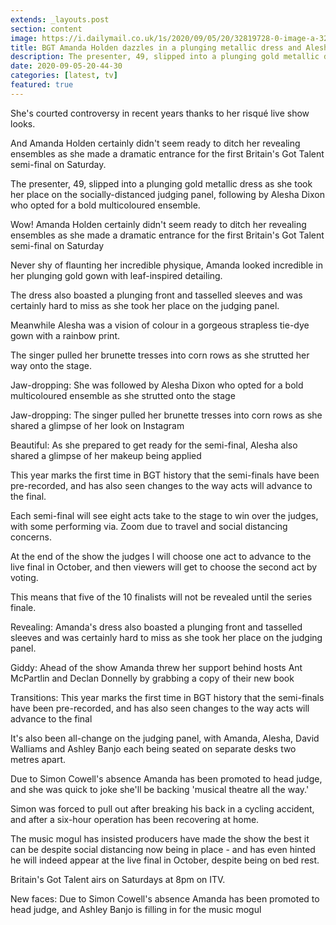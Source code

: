 ```yaml
---
extends: _layouts.post
section: content
image: https://i.dailymail.co.uk/1s/2020/09/05/20/32819728-0-image-a-32_1599334638162.jpg 
title: BGT Amanda Holden dazzles in a plunging metallic dress and Alesha Dixon opts for rainbow gown 
description: The presenter, 49, slipped into a plunging gold metallic dress as she took her place on the socially-distanced judging panel, following by Alesha Dixon who opted for a bold multicoloured ensemble. 
date: 2020-09-05-20-44-30 
categories: [latest, tv] 
featured: true 
--- 
```

She's courted controversy in recent years thanks to her risqué live show looks.

And Amanda Holden certainly didn't seem ready to ditch her revealing ensembles as she made a dramatic entrance for the first Britain's Got Talent semi-final on Saturday.

The presenter, 49, slipped into a plunging gold metallic dress as she took her place on the socially-distanced judging panel, following by Alesha Dixon who opted for a bold multicoloured ensemble.

Wow! Amanda Holden certainly didn't seem ready to ditch her revealing ensembles as she made a dramatic entrance for the first Britain's Got Talent semi-final on Saturday

Never shy of flaunting her incredible physique, Amanda looked incredible in her plunging gold gown with leaf-inspired detailing.

The dress also boasted a plunging front and tasselled sleeves and was certainly hard to miss as she took her place on the judging panel.

Meanwhile Alesha was a vision of colour in a gorgeous strapless tie-dye gown with a rainbow print.

The singer pulled her brunette tresses into corn rows as she strutted her way onto the stage. 

Jaw-dropping: She was followed by Alesha Dixon who opted for a bold multicoloured ensemble as she strutted onto the stage

Jaw-dropping: The singer pulled her brunette tresses into corn rows as she shared a glimpse of her look on Instagram

Beautiful: As she prepared to get ready for the semi-final, Alesha also shared a glimpse of her makeup being applied

This year marks the first time in BGT history that the semi-finals have been pre-recorded, and has also seen changes to the way acts will advance to the final.

Each semi-final will see eight acts take to the stage to win over the judges, with some performing via. Zoom due to travel and social distancing concerns. 

At the end of the show the judges l will choose one act to advance to the live final in October, and then viewers will get to choose the second act by voting.

This means that five of the 10 finalists will not be revealed until the series finale.

Revealing: Amanda's dress also boasted a plunging front and tasselled sleeves and was certainly hard to miss as she took her place on the judging panel.

Giddy: Ahead of the show Amanda threw her support behind hosts Ant McPartlin and Declan Donnelly by grabbing a copy of their new book

Transitions: This year marks the first time in BGT history that the semi-finals have been pre-recorded, and has also seen changes to the way acts will advance to the final

It's also been all-change on the judging panel, with Amanda, Alesha, David Walliams and Ashley Banjo each being seated on separate desks two metres apart. 

Due to Simon Cowell's absence Amanda has been promoted to head judge, and she was quick to joke she'll be backing 'musical theatre all the way.' 

Simon was forced to pull out after breaking his back in a cycling accident, and after a six-hour operation has been recovering at home. 

The music mogul has insisted producers have made the show the best it can be despite social distancing now being in place - and has even hinted he will indeed appear at the live final in October, despite being on bed rest.  

Britain's Got Talent airs on Saturdays at 8pm on ITV. 

New faces: Due to Simon Cowell's absence Amanda has been promoted to head judge, and Ashley Banjo is filling in for the music mogul 

